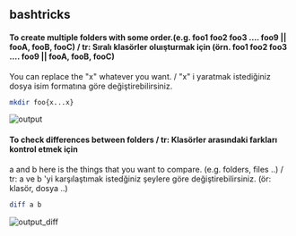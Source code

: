## bashtricks

#### To create multiple folders with some order.(e.g. foo1 foo2 foo3 .... foo9 ||  fooA, fooB, fooC)  / tr: Sıralı klasörler oluışturmak için (örn. foo1 foo2 foo3 .... foo9 ||  fooA, fooB, fooC)
You can replace the "x" whatever you want. / "x" i yaratmak istediğiniz dosya isim formatına göre değiştirebilirsiniz.

```bash
mkdir foo{x...x}
```
![output](https://user-images.githubusercontent.com/22776403/90341531-0287c080-e009-11ea-813d-71471ee4558d.gif)

#### To check differences between folders / tr: Klasörler arasındaki farkları kontrol etmek için
a and b here is the things that you want to compare. (e.g. folders, files ..) / tr: a ve b 'yi karşılaştımak istedğiniz şeylere göre değiştirebilirsiniz. (ör: klasör, dosya ..)

```bash
diff a b
```
![output_diff](https://user-images.githubusercontent.com/22776403/90341732-9908b180-e00a-11ea-9e24-57a2a376348a.gif)

